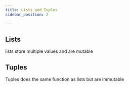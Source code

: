 ```yaml
---
title: Lists and Tuples 
sidebar_position: 2

---
```


## Lists 
lists store multiple values and are mutable 


## Tuples 
Tuples does the same function as lists but are immutable 